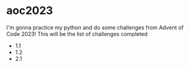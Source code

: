 # aoc2023

I'm gonna practice my python and do some challenges from Advent of Code 2023! This will be the list of challenges completed

- 1.1
- 1.2
- 2.1